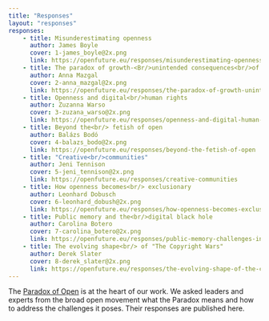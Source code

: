 ```yaml
---
title: "Responses"
layout: "responses"
responses:
    - title: Misunderestimating openness
      author: James Boyle
      cover: 1-james_boyle@2x.png
      link: https://openfuture.eu/responses/misunderestimating-openness
    - title: The paradox of growth-<Br/>unintended consequences<br/>of open
      author: Anna Mazgal
      cover: 2-anna_mazgal@2x.png
      link: https://openfuture.eu/responses/the-paradox-of-growth-unintended-consequences-of-open
    - title: Openness and digital<br/>human rights
      author: Zuzanna Warso
      cover: 3-zuzana_warso@2x.png
      link: https://openfuture.eu/responses/openness-and-digital-human-rights
    - title: Beyond the<br/> fetish of open
      author: Balázs Bodó
      cover: 4-balazs_bodo@2x.png
      link: https://openfuture.eu/responses/beyond-the-fetish-of-open
    - title: "Creative<br/>communities"
      author: Jeni Tennison
      cover: 5-jeni_tennison@2x.png
      link: https://openfuture.eu/responses/creative-communities
    - title: How openness becomes<br/> exclusionary
      author: Leonhard Dobusch
      cover: 6-leonhard_dobush@2x.png
      link: https://openfuture.eu/responses/how-openness-becomes-exclusionary
    - title: Public memory and the<br/>digital black hole
      author: Carolina Botero
      cover: 7-carolina_botero@2x.png
      link: https://openfuture.eu/responses/public-memory-challenges-in-the-public-digital-space
    - title: The evolving shape<br/> of "The Copyright Wars"
      author: Derek Slater
      cover: 8-derek_slater@2x.png
      link: https://openfuture.eu/responses/the-evolving-shape-of-the-copyright-wars
---
```

The <a href="http://paradox.openfuture.eu/">Paradox of Open</a> is at the heart of our work. We asked leaders and experts from the broad open movement what the Paradox means and how to address the challenges it poses. Their responses are published here.
